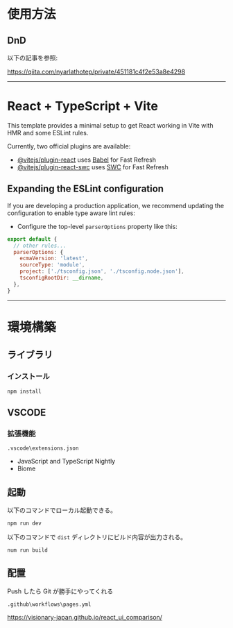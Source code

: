# 使用方法

## DnD

以下の記事を参照:

https://qiita.com/nyarlathotep/private/451181c4f2e53a8e4298

---

# React + TypeScript + Vite

This template provides a minimal setup to get React working in Vite with HMR and some ESLint rules.

Currently, two official plugins are available:

- [@vitejs/plugin-react](https://github.com/vitejs/vite-plugin-react/blob/main/packages/plugin-react/README.md) uses [Babel](https://babeljs.io/) for Fast Refresh
- [@vitejs/plugin-react-swc](https://github.com/vitejs/vite-plugin-react-swc) uses [SWC](https://swc.rs/) for Fast Refresh

## Expanding the ESLint configuration

If you are developing a production application, we recommend updating the configuration to enable type aware lint rules:

- Configure the top-level `parserOptions` property like this:

```js
export default {
  // other rules...
  parserOptions: {
    ecmaVersion: 'latest',
    sourceType: 'module',
    project: ['./tsconfig.json', './tsconfig.node.json'],
    tsconfigRootDir: __dirname,
  },
}
```

---

# 環境構築

## ライブラリ

### インストール

```
npm install
```

## VSCODE

### 拡張機能

`.vscode\extensions.json`

- JavaScript and TypeScript Nightly
- Biome

## 起動

以下のコマンドでローカル起動できる。

```
npm run dev
```

以下のコマンドで `dist` ディレクトリにビルド内容が出力される。

```
num run build
```

## 配置

Push したら Git が勝手にやってくれる

`.github\workflows\pages.yml`

https://visionary-japan.github.io/react_ui_comparison/
